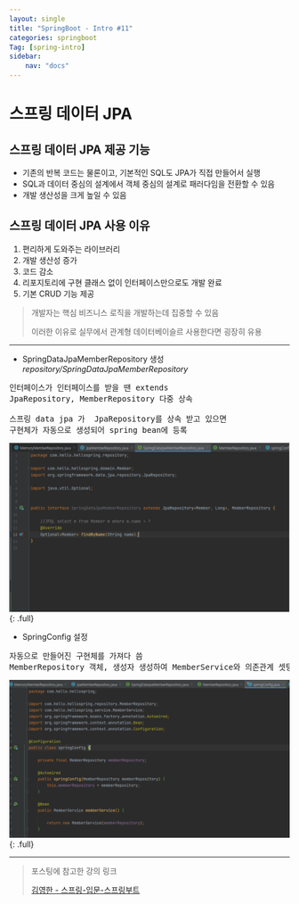 ```yaml
---
layout: single
title: "SpringBoot - Intro #11"
categories: springboot
Tag: [spring-intro]
sidebar: 
    nav: "docs"
---
```

# 스프링 데이터 JPA

## 스프링 데이터 JPA 제공 기능

- 기존의 반복 코드는 물론이고, 기본적인 SQL도 JPA가 직접 만들어서 실행
- SQL과 데이터 중심의 설계에서 객체 중심의 설계로 패러다임을 전환할 수 있음
- 개발 생산성을 크게 높일 수 있음


## 스프링 데이터 JPA 사용 이유

1.  편리하게 도와주는 라이브러리
2. 개발 생산성 증가
3. 코드 감소
4. 리포지토리에 구현 클래스 없이 인터페이스만으로도 개발 완료
5. 기본 CRUD 기능 제공

>   개발자는 핵심 비즈니스 로직을 개발하는데 집중할 수 있음
> 
>   이러한 이유로 실무에서 관계형 데이터베이슬르 사용한다면 굉장히 유용

---
* SpringDataJpaMemberRepository 생성
*repository/SpringDataJpaMemberRepository*
<pre>
인터페이스가 인터페이스를 받을 땐 extends 
JpaRepository<t=member, id= pk type>, MemberRepository 다중 상속

스프링 data jpa 가  JpaRepository를 상속 받고 있으면 
구현체가 자동으로 생성되어 spring bean에 등록
</pre>
![인터페이스 설명 이미지](/assets/images/2022-12-30-10-22-33.png){: .full}

* SpringConfig 설정
<pre>
자동으로 만들어진 구현체를 가져다 씀
MemberRepository 객체, 생성자 생성하여 MemberService와 의존관계 셋팅
</pre>
![SpringConfig.java 이미지](/assets/images/2022-12-30-10-24-20.png){: .full}

---
 > 포스팅에 참고한 강의 링크 
 >
 >[김영한 - 스프링-입문-스프링부트](https://www.inflearn.com/course/%EC%8A%A4%ED%94%84%EB%A7%81-%EC%9E%85%EB%AC%B8-%EC%8A%A4%ED%94%84%EB%A7%81%EB%B6%80%ED%8A%B8)